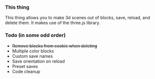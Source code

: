 ### This thing
This thing allows you to make 3d scenes out of blocks, save, reload, and delete them. It makes use of the three.js library.

### Todo (in some odd order)
+ ~~Remove blocks from cookie when deleting~~
+ Multiple color blocks
+ Custom save names
+ Save orientation on reload
+ Preset saves
+ Code cleanup
